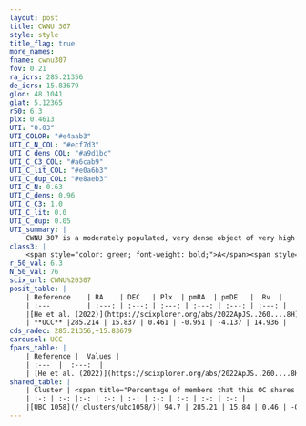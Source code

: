 ```yaml
---
layout: post
title: CWNU 307
style: style
title_flag: true
more_names: 
fname: cwnu307
fov: 0.21
ra_icrs: 285.21356
de_icrs: 15.83679
glon: 48.1041
glat: 5.12365
r50: 6.3
plx: 0.4613
UTI: "0.03"
UTI_COLOR: "#e4aab3"
UTI_C_N_COL: "#ecf7d3"
UTI_C_dens_COL: "#a9d1bc"
UTI_C_C3_COL: "#a6cab9"
UTI_C_lit_COL: "#e0a6b3"
UTI_C_dup_COL: "#e8aeb3"
UTI_C_N: 0.63
UTI_C_dens: 0.96
UTI_C_C3: 1.0
UTI_C_lit: 0.0
UTI_C_dup: 0.05
UTI_summary: |
    CWNU 307 is a moderately populated, very dense object of very high C3 quality. It was recently reported in the literature.<br><br><span style="color: #99180f; font-weight: bold;">Warning: </span>This is very likely a duplicate object, which shares a large percentage of members with at least one previously reported entry.
class3: |
    <span style="color: green; font-weight: bold;">A</span><span style="color: green; font-weight: bold;">A</span>
r_50_val: 6.3
N_50_val: 76
scix_url: CWNU%20307
posit_table: |
    | Reference    | RA    | DEC   | Plx  | pmRA  | pmDE   |  Rv  |
    | :---         | :---: | :---: | :---: | :---: | :---: | :---: |
    |[He et al. (2022)](https://scixplorer.org/abs/2022ApJS..260....8H) | 285.207 | 15.819 | 0.46 | -0.95 | -4.14 | 14.5 |
    | **UCC** |285.214 | 15.837 | 0.461 | -0.951 | -4.137 | 14.936 | 
cds_radec: 285.21356,+15.83679
carousel: UCC
fpars_table: |
    | Reference |  Values |
    | :---  |  :---:  |
    | [He et al. (2022)](https://scixplorer.org/abs/2022ApJS..260....8H) | `AG=1.25, m-M=11.0, logAge=9.3, Z=0.038` |
shared_table: |
    | Cluster | <span title="Percentage of members that this OC shares with the ones listed">%</span>   | RA   | DEC   | Plx   | pmRA  | pmDE  | Rv | UTI |
    | :-: | :-: |:-: | :-: | :-: | :-: | :-: | :-: | :-: |
    |[UBC 1058](/_clusters/ubc1058/)| 94.7 | 285.21 | 15.84 | 0.46 | -0.95 | -4.14 | 14.94 |0.68 |
---
```

